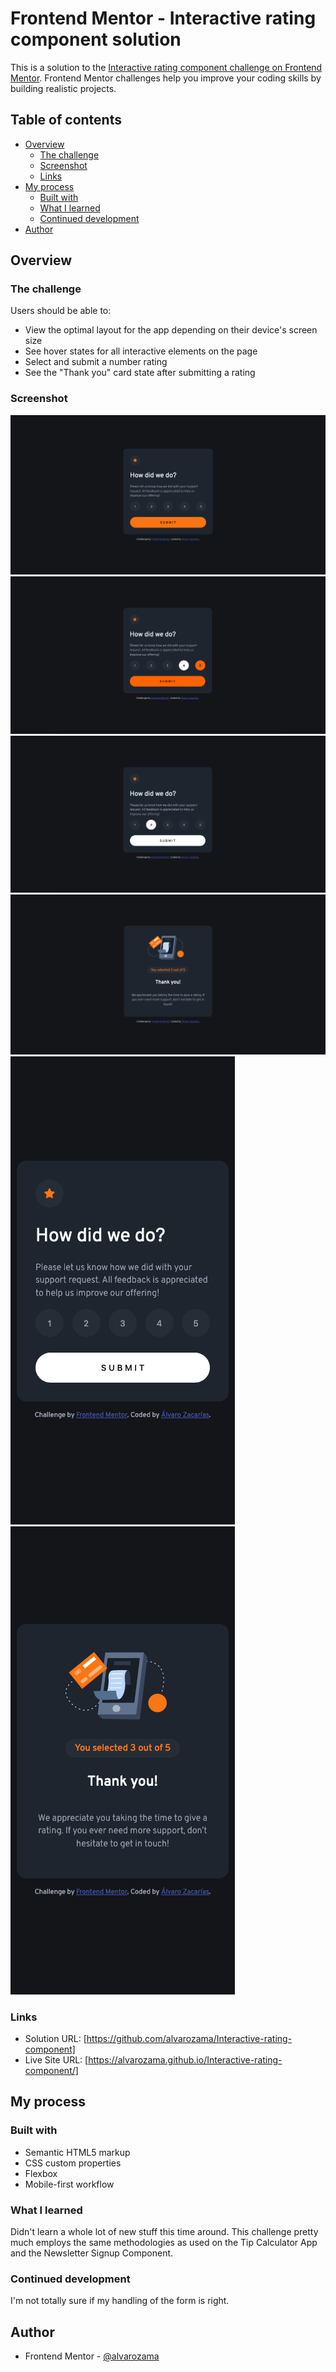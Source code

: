# Frontend Mentor - Interactive rating component solution

This is a solution to the [Interactive rating component challenge on Frontend Mentor](https://www.frontendmentor.io/challenges/interactive-rating-component-koxpeBUmI). Frontend Mentor challenges help you improve your coding skills by building realistic projects. 

## Table of contents

- [Overview](#overview)
  - [The challenge](#the-challenge)
  - [Screenshot](#screenshot)
  - [Links](#links)
- [My process](#my-process)
  - [Built with](#built-with)
  - [What I learned](#what-i-learned)
  - [Continued development](#continued-development)
- [Author](#author)

## Overview

### The challenge

Users should be able to:

- View the optimal layout for the app depending on their device's screen size
- See hover states for all interactive elements on the page
- Select and submit a number rating
- See the "Thank you" card state after submitting a rating

### Screenshot

![Desktop main](./images/desktop-main.png)
![Desktop active](./images/desktop-active.png)
![Desktop active 2](./images/desktop-active-2.png)
![Desktop success](./images/desktop-success.png)
![Mobile active](./images/mobile-active.png)
![Mobile-success](./images/mobile-success.png)


### Links

- Solution URL: [https://github.com/alvarozama/Interactive-rating-component]
- Live Site URL: [https://alvarozama.github.io/Interactive-rating-component/]

## My process

### Built with

- Semantic HTML5 markup
- CSS custom properties
- Flexbox
- Mobile-first workflow

### What I learned

Didn't learn a whole lot of new stuff this time around. This challenge pretty much employs the same methodologies as used on the Tip Calculator App and the Newsletter Signup Component.

### Continued development

I'm not totally sure if my handling of the form is right.

## Author

- Frontend Mentor - [@alvarozama](https://www.frontendmentor.io/profile/alvarozama)
